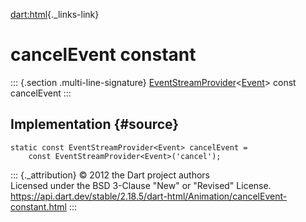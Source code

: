 [dart:html](../../dart-html/dart-html-library){._links-link}

cancelEvent constant
====================

::: {.section .multi-line-signature}
[EventStreamProvider](../eventstreamprovider-class)\<[Event](../event-class)\>
const cancelEvent
:::

Implementation {#source}
--------------

``` {.language-dart data-language="dart"}
static const EventStreamProvider<Event> cancelEvent =
    const EventStreamProvider<Event>('cancel');
```

::: {._attribution}
© 2012 the Dart project authors\
Licensed under the BSD 3-Clause \"New\" or \"Revised\" License.\
<https://api.dart.dev/stable/2.18.5/dart-html/Animation/cancelEvent-constant.html>
:::
